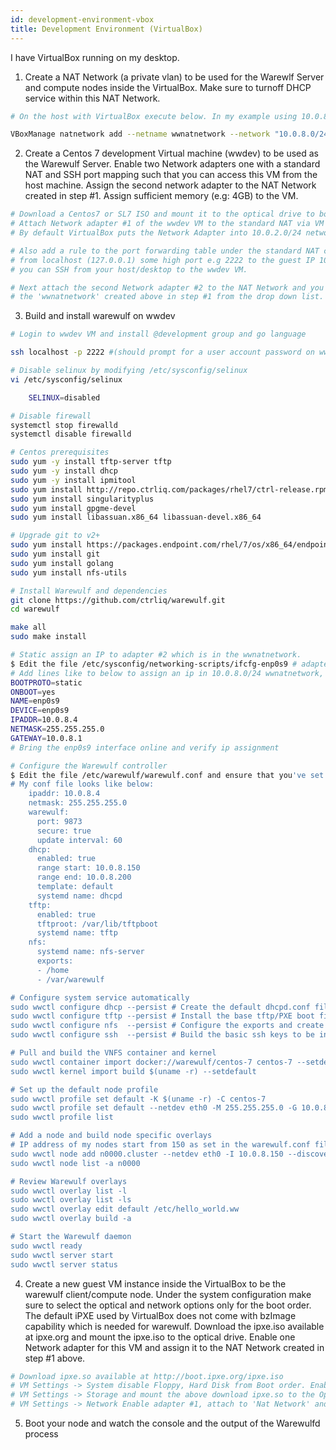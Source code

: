 ```yaml
---
id: development-environment-vbox
title: Development Environment (VirtualBox)
---
```


I have VirtualBox running on my desktop.

1. Create a NAT Network (a private vlan) to be used for the Warewlf Server and compute nodes inside the VirtualBox. Make sure to turnoff DHCP service within this NAT Network.

```bash
# On the host with VirtualBox execute below. In my example using 10.0.8.0/24 as the private vlan for my experiment with Warewulf

VBoxManage natnetwork add --netname wwnatnetwork --network "10.0.8.0/24" --enable --dhcp off
```

2. Create a Centos 7 development Virtual machine (wwdev) to be used as the Warewulf Server. Enable two Network adapters one with a standard NAT and SSH port mapping such that you can access this VM from the host machine. Assign the second network adapter to the NAT Network created in step #1. Assign sufficient memory (e.g: 4GB) to the VM. 

```bash
# Download a Centos7 or SL7 ISO and mount it to the optical drive to boot and install OS for the wwdev VM.
# Attach Network adapter #1 of the wwdev VM to the standard NAT via VM Settings -> Network option. 
# By default VirtualBox puts the Network Adapter into 10.0.2.0/24 network and assigns 10.0.2.15 IP address.

# Also add a rule to the port forwarding table under the standard NAT configuration to allow SSH 
# from localhost (127.0.0.1) some high port e.g 2222 to the guest IP 10.0.2.15 port 22 such that      
# you can SSH from your host/desktop to the wwdev VM. 

# Next attach the second Network adapter #2 to the NAT Network and you should be able to choose 
# the 'wwnatnetwork' created above in step #1 from the drop down list.
```

3. Build and install warewulf on wwdev

```bash
# Login to wwdev VM and install @development group and go language

ssh localhost -p 2222 #(should prompt for a user account password on wwdev VM)

# Disable selinux by modifying /etc/sysconfig/selinux
vi /etc/sysconfig/selinux

    SELINUX=disabled

# Disable firewall
systemctl stop firewalld
systemctl disable firewalld

# Centos prerequisites
sudo yum -y install tftp-server tftp
sudo yum -y install dhcp
sudo yum -y install ipmitool
sudo yum install http://repo.ctrliq.com/packages/rhel7/ctrl-release.rpm
sudo yum install singularityplus
sudo yum install gpgme-devel
sudo yum install libassuan.x86_64 libassuan-devel.x86_64

# Upgrade git to v2+
sudo yum install https://packages.endpoint.com/rhel/7/os/x86_64/endpoint-repo-1.7-1.x86_64.rpm
sudo yum install git
sudo yum install golang
sudo yum install nfs-utils

# Install Warewulf and dependencies
git clone https://github.com/ctrliq/warewulf.git
cd warewulf

make all
sudo make install

# Static assign an IP to adapter #2 which is in the wwnatnetwork.
$ Edit the file /etc/sysconfig/networking-scripts/ifcfg-enp0s9 # adapter name at the end might be different for you
# Add lines like to below to assign an ip in 10.0.8.0/24 wwnatnetwork, I choose 10.0.8.4
BOOTPROTO=static
ONBOOT=yes
NAME=enp0s9
DEVICE=enp0s9
IPADDR=10.0.8.4
NETMASK=255.255.255.0
GATEWAY=10.0.8.1
# Bring the enp0s9 interface online and verify ip assignment

# Configure the Warewulf controller
$ Edit the file /etc/warewulf/warewulf.conf and ensure that you've set the approprite configuration parameters. 
# My conf file looks like below:
    ipaddr: 10.0.8.4
    netmask: 255.255.255.0
    warewulf:
      port: 9873
      secure: true
      update interval: 60
    dhcp:
      enabled: true
      range start: 10.0.8.150
      range end: 10.0.8.200
      template: default
      systemd name: dhcpd
    tftp:
      enabled: true
      tftproot: /var/lib/tftpboot
      systemd name: tftp
    nfs:
      systemd name: nfs-server
      exports:
      - /home
      - /var/warewulf

# Configure system service automatically
sudo wwctl configure dhcp --persist # Create the default dhcpd.conf file and start/enable service
sudo wwctl configure tftp --persist # Install the base tftp/PXE boot files and start/enable service
sudo wwctl configure nfs  --persist # Configure the exports and create an fstab in the default system overlay
sudo wwctl configure ssh  --persist # Build the basic ssh keys to be included by the default system overlay

# Pull and build the VNFS container and kernel
sudo wwctl container import docker://warewulf/centos-7 centos-7 --setdefault
sudo wwctl kernel import build $(uname -r) --setdefault

# Set up the default node profile
sudo wwctl profile set default -K $(uname -r) -C centos-7
sudo wwctl profile set default --netdev eth0 -M 255.255.255.0 -G 10.0.8.4
sudo wwctl profile list

# Add a node and build node specific overlays
# IP address of my nodes start from 150 as set in the warewulf.conf file above
sudo wwctl node add n0000.cluster --netdev eth0 -I 10.0.8.150 --discoverable
sudo wwctl node list -a n0000

# Review Warewulf overlays
sudo wwctl overlay list -l
sudo wwctl overlay list -ls
sudo wwctl overlay edit default /etc/hello_world.ww
sudo wwctl overlay build -a

# Start the Warewulf daemon
sudo wwctl ready
sudo wwctl server start
sudo wwctl server status
```

4. Create a new guest VM instance inside the VirtualBox to be the warewulf client/compute node. Under the system configuration make sure to select the optical and network options only for the boot order. The default iPXE used by VirtualBox does not come with bzImage capability which is needed for warewulf. Download the ipxe.iso available at ipxe.org and mount the ipxe.iso to the optical drive. Enable one Network adapter for this VM and assign it to the NAT Network created in step #1 above. 

```bash
# Download ipxe.so available at http://boot.ipxe.org/ipxe.iso
# VM Settings -> System disable Floppy, Hard Disk from Boot order. Enable Optical and Network options.
# VM Settings -> Storage and mount the above download ipxe.so to the Optical Drive.
# VM Settings -> Network Enable adapter #1, attach to 'Nat Network' and choose 'wwnatnetwork' from the drop down list.
```

5. Boot your node and watch the console and the output of the Warewulfd process
